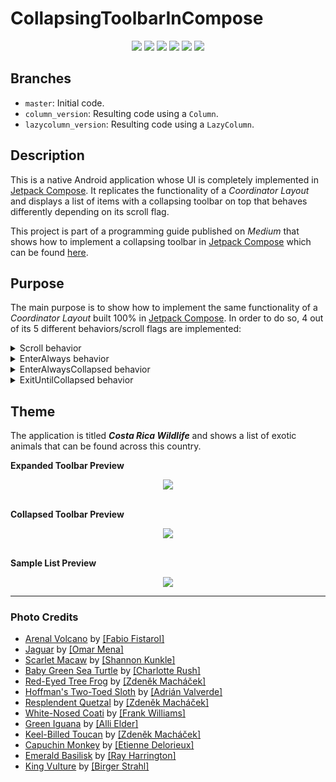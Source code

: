 # CollapsingToolbarInCompose

<p align="center">
  <img src="https://img.shields.io/badge/Android_Studio-3DDC84?style=flat&logo=android-studio&logoColor=white" />
  <img src="https://img.shields.io/badge/Android-7.1.3-3DDC84?style=flat&logo=android&logoColor=3DDC84" />
  <img src="https://img.shields.io/badge/Kotlin-1.6.20-7f52ff?style=flat&logo=kotlin&logoColor=c711e1" />
  <img src="https://img.shields.io/badge/Jetpack%20Compose-1.2.0--alpha08-3373DB?style=flat&logoColor=white" />
  <img src="https://img.shields.io/badge/Accompanist-0.24.7--alpha-orange?style=flat&logoColor=white" />
  <a href="https://medium.com/kotlin-and-kotlin-for-android/collapsing-toolbar-in-jetpack-compose-problem-solutions-and-alternatives-34c9c5986ea0" target="_blank">
    <img src="https://img.shields.io/badge/Medium-12100E?style=flat&logo=medium&logoColor=white" />
  </a>
</p>

## Branches

- `master`: Initial code.
- `column_version`: Resulting code using a `Column`.
- `lazycolumn_version`: Resulting code using a `LazyColumn`.

## Description

This is a native Android application whose UI is completely implemented in <a href="https://developer.android.com/jetpack/compose" target="_blank">Jetpack Compose</a>. It replicates the functionality of a *Coordinator Layout* and displays a list of items with a collapsing toolbar on top that behaves differently depending on its scroll flag.

This project is part of a programming guide published on *Medium* that shows how to implement a collapsing toolbar in <a href="https://developer.android.com/jetpack/compose" target="_blank">Jetpack Compose</a> which can be found <a href="https://medium.com/kotlin-and-kotlin-for-android/collapsing-toolbar-in-jetpack-compose-problem-solutions-and-alternatives-34c9c5986ea0" target="_blank">here</a>.

## Purpose

The main purpose is to show how to implement the same functionality of a *Coordinator Layout* built 100% in <a href="https://developer.android.com/jetpack/compose" target="_blank">Jetpack Compose</a>. In order to do so, 4 out of its 5 different behaviors/scroll flags are implemented:

<details><summary>Scroll behavior</summary>
The toolbar acts like if it were attached to the top of the list. When the list is scrolled down, the toolbar gets collapsed and leaves the screen before the first element does. When the list is scrolled up, once the first element is completely shown, the toolbar enters the screen and gets expanded.
<p align="center"><img src="screenshots/ScrollFlag_Scroll.gif"></p>
</details>
<details><summary>EnterAlways behavior</summary>
As soon as the list is scrolled down, no matter its current position or scroll state, the toolbar gets collapsed and leaves the screen. When the list is scrolled up, the toolbar enters the screen immediately and gets expanded.
<p align="center"><img src="screenshots/ScrollFlag_EnterAlways.gif"></p>
</details>
<details><summary>EnterAlwaysCollapsed behavior</summary>
As soon as the list is scrolled down, no matter its current position or scroll state, the toolbar gets collapsed and leaves the screen. When the list is scrolled up, the toolbar enters the screen immediately, but it only gets expanded if the first element is being shown completely.
<p align="center"><img src="screenshots/ScrollFlag_EnterAlwaysCollapsed.gif"></p>
</details>
<details><summary>ExitUntilCollapsed behavior</summary>
In this case, the toolbar never leaves the screen. As soon as the list is scrolled down, no matter its current position or scroll state, the toolbar gets collapsed. When the list is scrolled up, the toolbar gets expanded only if the first element is being shown completely.
<p align="center"><img src="screenshots/ScrollFlag_ExitUntilCollapsed.gif"></p>
</details>

## Theme
The application is titled ***Costa Rica Wildlife*** and shows a list of exotic animals that can be found across this country.

<div><b>Expanded Toolbar Preview</b></div>
<p align="center"><img src="screenshots/toolbar_expanded.png"></p>
<br/>
<div><b>Collapsed Toolbar Preview</b></div>
<p align="center"><img src="screenshots/toolbar_collapsed.png"></p>
<br/>
<div><b>Sample List Preview</b></div>
<p align="center"><img src="screenshots/animals_catalog.png"></p>

---

### Photo Credits
- <a href="https://unsplash.com/photos/AL8LzIpl7YI" target="_blank">Arenal Volcano</a> by <a href="https://unsplash.com/@fabiofistarol" target="_blank">[Fabio Fistarol]</a>
- <a href="https://unsplash.com/photos/QIktihNFiYY" target="_blank">Jaguar</a> by <a href="https://unsplash.com/@menaomar" target="_blank">[Omar Mena]</a>
- <a href="https://unsplash.com/photos/h1blzO2YTtA" target="_blank">Scarlet Macaw</a> by <a href="https://unsplash.com/@photoskunk" target="_blank">[Shannon Kunkle]</a>
- <a href="https://unsplash.com/photos/TmvZsBPA494" target="_blank">Baby Green Sea Turtle</a> by <a href="https://unsplash.com/@charlotterush19" target="_blank">[Charlotte Rush]</a>
- <a href="https://unsplash.com/photos/HYTwWSE5ztw" target="_blank">Red-Eyed Tree Frog</a> by <a href="https://unsplash.com/@zmachacek" target="_blank">[Zdeněk Macháček]</a>
- <a href="https://unsplash.com/photos/-TvZ6VB915M" target="_blank">Hoffman's Two-Toed Sloth</a> by <a href="https://unsplash.com/@adrianvalverdem" target="_blank">[Adrián Valverde]</a>
- <a href="https://unsplash.com/photos/yeqt115Xkeg" target="_blank">Resplendent Quetzal</a> by <a href="https://unsplash.com/@zmachacek" target="_blank">[Zdeněk Macháček]</a>
- <a href="https://unsplash.com/photos/UWxAjQuZiyA" target="_blank">White-Nosed Coati</a> by <a href="https://unsplash.com/@frksk" target="_blank">[Frank Williams]</a>
- <a href="https://unsplash.com/photos/zX6X-6AUYhk" target="_blank">Green Iguana</a> by <a href="https://unsplash.com/@oopsdidisayalli" target="_blank">[Alli Elder]</a>
- <a href="https://unsplash.com/photos/uDp75nEotL0" target="_blank">Keel-Billed Toucan</a> by <a href="https://unsplash.com/@zmachacek" target="_blank">[Zdeněk Macháček]</a>
- <a href="https://unsplash.com/photos/NZpl4yxYcMg" target="_blank">Capuchin Monkey</a> by <a href="https://unsplash.com/@etiennedelorieux" target="_blank">[Etienne Delorieux]</a>
- <a href="https://unsplash.com/photos/ZYl1GvRslWc" target="_blank">Emerald Basilisk</a> by <a href="https://unsplash.com/@raymondo600" target="_blank">[Ray Harrington]</a>
- <a href="https://unsplash.com/photos/uHk1QUAgLJM" target="_blank">King Vulture</a> by <a href="https://unsplash.com/@bist31" target="_blank">[Birger Strahl]</a>
